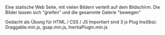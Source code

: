 Eine statische Web Seite, mit vielen Bildern verteilt auf dem Bildschirm.
Die Bilder lassen sich "greifen" und die gesammte Galerie "bewegen"

Gedacht als Übung für HTML / CSS / JS
Importiert sind 3 js Plug Ins(libs): Draggable.min.js, gsap.min.js, InertiaPlugin.min.js 
